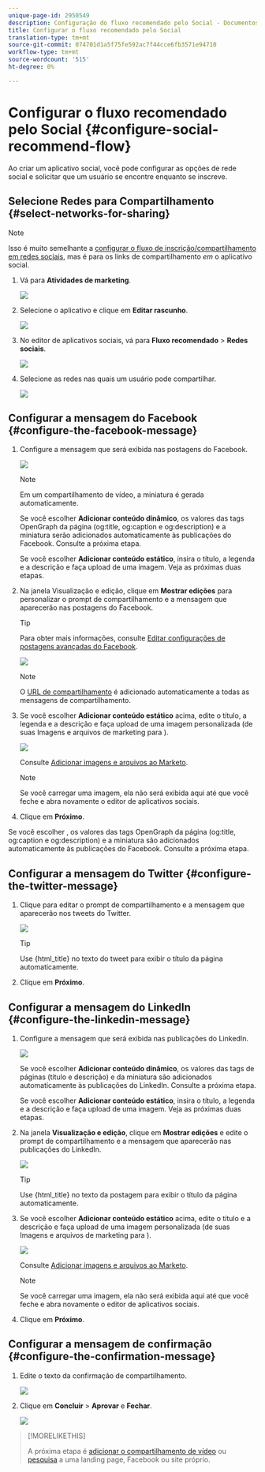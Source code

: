 ```yaml
---
unique-page-id: 2950549
description: Configuração do fluxo recomendado pelo Social - Documentos do Marketing - Documentação do produto
title: Configurar o fluxo recomendado pelo Social
translation-type: tm+mt
source-git-commit: 074701d1a5f75fe592ac7f44cce6fb3571e94710
workflow-type: tm+mt
source-wordcount: '515'
ht-degree: 0%

---
```



# Configurar o fluxo recomendado pelo Social {#configure-social-recommend-flow}

Ao criar um aplicativo social, você pode configurar as opções de rede social e solicitar que um usuário se encontre enquanto se inscreve.

## Selecione Redes para Compartilhamento {#select-networks-for-sharing}

>[!NOTE]
>
>Isso é muito semelhante a [configurar o fluxo de inscrição/compartilhamento em redes sociais](/help/marketo/product-docs/demand-generation/social/configuring-social-actions/configure-social-sign-up-share-flow.md), mas é para os links de compartilhamento _em_ o aplicativo social.

1. Vá para **Atividades de marketing**.

   ![](assets/login-marketing-activities-1.png)

1. Selecione o aplicativo e clique em **Editar rascunho**.

   ![](assets/image2014-9-22-11-3a51-3a6.png)

1. No editor de aplicativos sociais, vá para **Fluxo recomendado** > **Redes sociais**.

   ![](assets/recommendedflow.png)

1. Selecione as redes nas quais um usuário pode compartilhar.

   ![](assets/socialnetworkschoose.png)

## Configurar a mensagem do Facebook {#configure-the-facebook-message}

1. Configure a mensagem que será exibida nas postagens do Facebook.

   ![](assets/image2014-9-22-11-3a53-3a21.png)

   >[!NOTE]
   >
   >Em um compartilhamento de vídeo, a miniatura é gerada automaticamente.

   Se você escolher **Adicionar conteúdo dinâmico**, os valores das tags OpenGraph da página (og:title, og:caption e og:description) e a miniatura serão adicionados automaticamente às publicações do Facebook. Consulte a próxima etapa.

   Se você escolher **Adicionar conteúdo estático**, insira o título, a legenda e a descrição e faça upload de uma imagem. Veja as próximas duas etapas.

1. Na janela Visualização e edição, clique em **Mostrar edições** para personalizar o prompt de compartilhamento e a mensagem que aparecerão nas postagens do Facebook.

   >[!TIP]
   >
   >Para obter mais informações, consulte [Editar configurações de postagens avançadas do Facebook](/help/marketo/product-docs/demand-generation/facebook/edit-facebook-rich-post-settings.md).

   ![](assets/image2014-9-22-11-3a54-3a36.png)

   >[!NOTE]
   >
   >O [URL de compartilhamento](/help/marketo/product-docs/demand-generation/social/social-functions/choose-the-share-url-for-a-social-app.md) é adicionado automaticamente a todas as mensagens de compartilhamento.

1. Se você escolher **Adicionar conteúdo estático** acima, edite o título, a legenda e a descrição e faça upload de uma imagem personalizada (de suas Imagens e arquivos de marketing para ).

   ![](assets/image2014-9-22-11-3a55-3a14.png)

   Consulte [Adicionar imagens e arquivos ao Marketo](/help/marketo/product-docs/demand-generation/images-and-files/add-images-and-files-to-marketo.md).

   >[!NOTE]
   >
   >Se você carregar uma imagem, ela não será exibida aqui até que você feche e abra novamente o editor de aplicativos sociais.

1. Clique em **Próximo**.

Se você escolher , os valores das tags OpenGraph da página (og:title, og:caption e og:description) e a miniatura são adicionados automaticamente às publicações do Facebook. Consulte a próxima etapa.

## Configurar a mensagem do Twitter {#configure-the-twitter-message}

1. Clique para editar o prompt de compartilhamento e a mensagem que aparecerão nos tweets do Twitter.

   ![](assets/image2014-9-22-12-3a2-3a40.png)

   >[!TIP]
   >
   >Use {html_title} no texto do tweet para exibir o título da página automaticamente.

1. Clique em **Próximo**.

## Configurar a mensagem do LinkedIn {#configure-the-linkedin-message}

1. Configure a mensagem que será exibida nas publicações do LinkedIn.

   ![](assets/image2014-9-22-12-3a3-3a21.png)

   Se você escolher **Adicionar conteúdo dinâmico**, os valores das tags de páginas (título e descrição) e da miniatura são adicionados automaticamente às publicações do LinkedIn. Consulte a próxima etapa.

   Se você escolher **Adicionar conteúdo estático**, insira o título, a legenda e a descrição e faça upload de uma imagem. Veja as próximas duas etapas.

1. Na janela **Visualização e edição**, clique em **Mostrar edições** e edite o prompt de compartilhamento e a mensagem que aparecerão nas publicações do LinkedIn.

   ![](assets/image2014-9-22-12-3a3-3a38.png)

   >[!TIP]
   >
   >Use {html_title} no texto da postagem para exibir o título da página automaticamente.

1. Se você escolher **Adicionar conteúdo estático** acima, edite o título e a descrição e faça upload de uma imagem personalizada (de suas Imagens e arquivos de marketing para ).

   ![](assets/image2014-9-22-12-3a4-3a43.png)

   Consulte [Adicionar imagens e arquivos ao Marketo](/help/marketo/product-docs/demand-generation/images-and-files/add-images-and-files-to-marketo.md).

   >[!NOTE]
   >
   >Se você carregar uma imagem, ela não será exibida aqui até que você feche e abra novamente o editor de aplicativos sociais.

1. Clique em **Próximo**.

## Configurar a mensagem de confirmação {#configure-the-confirmation-message}

1. Edite o texto da confirmação de compartilhamento.

   ![](assets/image2014-9-22-12-3a5-3a30.png)

1. Clique em **Concluir** > **Aprovar** e **Fechar**.

   ![](assets/image2014-9-22-12-3a5-3a45.png)

>[!MORELIKETHIS]
>
>A próxima etapa é [adicionar o compartilhamento de vídeo](/help/marketo/product-docs/demand-generation/social/configuring-social-actions/customize-video-share-flow.md) ou [pesquisa](/help/marketo/product-docs/demand-generation/social/creating-a-poll/create-a-poll.md) a uma landing page, Facebook ou site próprio.
